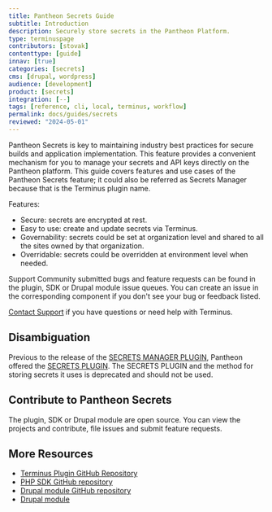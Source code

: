 ```yaml
---
title: Pantheon Secrets Guide
subtitle: Introduction
description: Securely store secrets in the Pantheon Platform.
type: terminuspage
contributors: [stovak]
contenttype: [guide]
innav: [true]
categories: [secrets]
cms: [drupal, wordpress]
audience: [development]
product: [secrets]
integration: [--]
tags: [reference, cli, local, terminus, workflow]
permalink: docs/guides/secrets
reviewed: "2024-05-01"
---
```


Pantheon Secrets is key to maintaining industry best practices for secure builds and application implementation. This feature provides a convenient mechanism for you to manage your secrets and API keys directly on the Pantheon platform.
This guide covers features and use cases of the Pantheon Secrets feature; it could also be referred as Secrets Manager because that is the Terminus plugin name.

Features:

* Secure: secrets are encrypted at rest.
* Easy to use: create and update secrets via Terminus.
* Governability: secrets could be set at organization level and shared to all the sites owned by that organization.
* Overridable: secrets could be overridden at environment level when needed.
  

Support Community submitted bugs and feature requests can be found in the plugin, SDK or Drupal module issue queues. You can create an issue in the corresponding component if you don't see your bug or feedback listed.

[Contact Support](https://dashboard.pantheon.io/#support/support/all) if you have questions or need help with Terminus.

## Disambiguation

Previous to the release of the [SECRETS MANAGER PLUGIN](https://github.com/pantheon-systems/terminus-secrets-manager-plugin), Pantheon offered the [SECRETS PLUGIN](https://github.com/pantheon-systems/terminus-secrets-plugin). The SECRETS PLUGIN and the method for storing secrets it uses is deprecated and should not be used.

## Contribute to Pantheon Secrets

The plugin, SDK or Drupal module are open source. You can view the projects and contribute, file issues and submit feature requests.

## More Resources

* [Terminus Plugin GitHub Repository](https://github.com/pantheon-systems/terminus-secrets-manager-plugin)
* [PHP SDK GitHub repository](https://github.com/pantheon-systems/customer-secrets-php-sdk)
* [Drupal module GitHub repository](https://github.com/pantheon-systems/pantheon_secrets)
* [Drupal module](https://www.drupal.org/project/pantheon_secrets)
